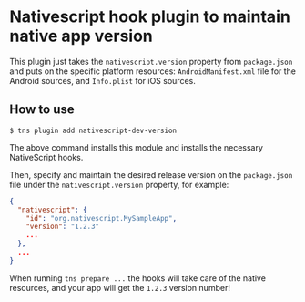 Nativescript hook plugin to maintain native app version
=======================================================

This plugin just takes the `nativescript.version` property from `package.json` and puts on the specific platform resources: `AndroidManifest.xml` file for the Android sources, and `Info.plist` for iOS sources.

How to use
----------
```
$ tns plugin add nativescript-dev-version
```

The above command installs this module and installs the necessary NativeScript hooks.

Then, specify and maintain the desired release version on the `package.json` file under the `nativescript.version` property, for example:

```json
{
  "nativescript": {
    "id": "org.nativescript.MySampleApp",
    "version": "1.2.3"
    ...
  },
  ...
}
```

When running `tns prepare ...` the hooks will take care of the native resources, and your app will get the `1.2.3` version number!

